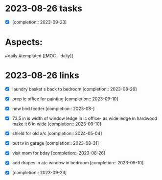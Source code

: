
# 2023-08-26 tasks

- [x]   [completion:: 2023-09-23]

# Aspects:
#daily #templated
[[MOC - daily]]

# 2023-08-26 links
- [x] laundry basket s back to bedroom  [completion:: 2023-08-26]
- [x] prep lc office for painting  [completion:: 2023-09-10]
- [x] new bird feeder  [completion:: 2023-08-]
- [x] 73.5 in is width of window ledge in lc office- as wide ledge in hardwood make it 6 in wide  [completion:: 2023-09-10]
- [x] shield for old a/c  [completion:: 2024-05-04]

- [x] put tv in garage  [completion:: 2023-08-31]

- [x] visit mom for bday  [completion:: 2023-08-26] 
- [x] add drapes in a/c window in bedroom  [completion:: 2023-09-10]
- [x]   [completion:: 2023-09-23]



